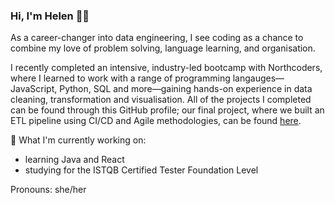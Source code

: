 ### Hi, I'm Helen 👋🏻

As a career-changer into data engineering, I see coding as a chance to combine my love of problem solving, language learning, and organisation.

I recently completed an intensive, industry-led bootcamp with Northcoders, where I learned to work with a range of programming langauges—JavaScript, Python, SQL and more—gaining hands-on experience in data cleaning, transformation and visualisation.
All of the projects I completed can be found through this GitHub profile; our final project, where we built an ETL pipeline using CI/CD and Agile methodologies, can be found [here](https://github.com/CavemanDan667/de-project).

🌱 What I'm currently working on:
* learning Java and React
* studying for the ISTQB Certified Tester Foundation Level 

Pronouns: she/her
